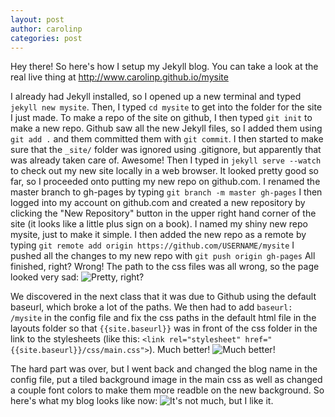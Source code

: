 ```yaml
---
layout: post
author: carolinp
categories: post 
---
```


Hey there!
So here's how I setup my Jekyll blog. You can take a look at the real live thing at http://www.carolinp.github.io/mysite

I already had Jekyll installed, so I opened up a new terminal and typed `jekyll new mysite`.
Then, I typed `cd mysite` to get into the folder for the site I just made.
To make a repo of the site on github, I then typed `git init` to make a new repo.
Github saw all the new Jekyll files, so I added them using `git add .` and them committed them with `git commit`.
I then started to make sure that the `_site/` folder was ignored using .gitignore, but apparently that was already taken care of. Awesome!
Then I typed in `jekyll serve --watch` to check out my new site locally in a web browser. It looked pretty good so far, so I proceeded onto putting my new repo on github.com.
I renamed the master branch to gh-pages by typing `git branch -m master gh-pages`
I then logged into my account on github.com and created a new repository by clicking the "New Repository" button in the upper right hand corner of the site (it looks like a little plus sign on a book). I named my shiny new repo mysite, just to make it simple.
I then added the new repo as a remote by typing `git remote add origin https://github.com/USERNAME/mysite`
I pushed all the changes to my new repo with `git push origin gh-pages`
All finished, right? Wrong! The path to the css files was all wrong, so the page looked very sad:
![Pretty, right?](https://lh4.googleusercontent.com/-rPbWyWfoq4s/UmmbBoSsMwI/AAAAAAAAAOI/rdJ9iCOn6GQ/w634-h277-no/sils2.JPG)

We discovered in the next class that it was due to Github using the default baseurl, which broke a lot of the paths. We then had to add `baseurl: /mysite` in the config file and fix the css paths in the default html file in the layouts folder so that `{{site.baseurl}}` was in front of the css folder in the link to the stylesheets (like this: `<link rel="stylesheet" href="{{site.baseurl}}/css/main.css">`). Much better!
![Much better!](https://lh4.googleusercontent.com/--QHxeZMaraE/Umma9WqC_WI/AAAAAAAAAOA/_6MufDYFAiw/w633-h282-no/sils1.JPG)

The hard part was over, but I went back and changed the blog name in the config file, put a tiled background image in the main css as well as changed a couple font colors to make them more readble on the new background. So here's what my blog looks like now:
![It's not much, but I like it.](https://lh6.googleusercontent.com/-LSGcNAk1Q8w/UmqRe81opBI/AAAAAAAAAO4/2vNMoAi21sk/w633-h283-no/sils4.JPG)
